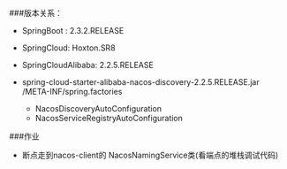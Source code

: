 ###版本关系：
- SpringBoot : 2.3.2.RELEASE
- SpringCloud: Hoxton.SR8
- SpringCloudAlibaba: 2.2.5.RELEASE



- spring-cloud-starter-alibaba-nacos-discovery-2.2.5.RELEASE.jar /META-INF/spring.factories
    - NacosDiscoveryAutoConfiguration
    - NacosServiceRegistryAutoConfiguration

###作业 
- 断点走到nacos-client的 NacosNamingService类(看端点的堆栈调试代码)



